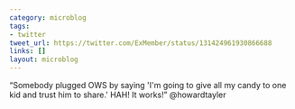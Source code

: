 ```yaml
---
category: microblog
tags:
- twitter
tweet_url: https://twitter.com/ExMember/status/131424961930866688
links: []
layout: microblog
---
```

“Somebody plugged OWS by saying 'I'm going to give all my candy to one kid and trust him to share.' HAH! It works!” @howardtayler
